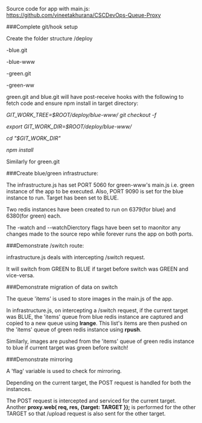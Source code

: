 Source code for app with main.js:
https://github.com/vineetakhurana/CSCDevOps-Queue-Proxy

###Complete git/hook setup

Create the folder structure
/deploy

-blue.git

-blue-www

-green.git

-green-ww
  
  green.git and blue.git will have post-receive hooks with the following to fetch code and ensure npm install in target directory:
  
  *GIT_WORK_TREE=$ROOT/deploy/blue-www/ git checkout -f*
  
  *export GIT_WORK_DIR=$ROOT/deploy/blue-www/*
  
  *cd "$GIT_WORK_DIR"*
  
  *npm install*
  
  Similarly for green.git
  
###Create blue/green infrastructure:

The infrastructure.js has set PORT 5060 for green-www's main.js i.e. green instance of the app to be executed. Also, PORT 9090 is set for the blue instance to run. Target has been set to BLUE.

Two redis instances have been created to run on 6379(for blue) and 6380(for green) each.

The -watch and --watchDierctory flags have been set to maonitor any changes made to the source repo while forever runs the app on both ports.

###Demonstrate /switch route:

infrastructure.js deals with intercepting /switch request.

It will switch from GREEN to BLUE if target before switch was GREEN and vice-versa.

###Demonstrate migration of data on switch

The queue 'items' is used to store images in the main.js of the app.

In infrastructure.js, on intercepting a /switch request, if the current target was BLUE, the 'items' queue from blue redis instance are captured and copied to a new queue using **lrange**. This list's items are then pushed on the 'items' queue of green redis instance using **rpush**.

Similarly, images are pushed from the 'items' queue of green redis instance to blue if current target was green before switch!

###Demonstrate mirroring

A 'flag' variable is used to check for mirroring.

Depending on the current target, the POST request is handled for both the instances.

The POST request is intercepted and serviced for the current target. Another **proxy.web( req, res, {target: TARGET });** is performed for the other TARGET so that /upload request is also sent for the other target.


  
